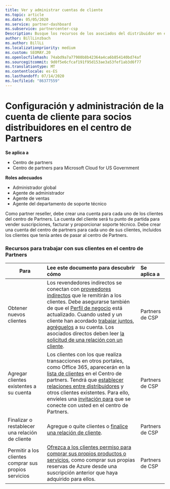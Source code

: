 ```yaml
---
title: Ver y administrar cuentas de cliente
ms.topic: article
ms.date: 05/05/2020
ms.service: partner-dashboard
ms.subservice: partnercenter-csp
Description: Busque los recursos de los asociados del distribuidor en el centro de Partners. Esto incluye la creación de cuentas de cliente antes de vender suscripciones, factura u ofrecer soporte técnico.
author: BillLinzbach
ms.author: BillLi
ms.localizationpriority: medium
ms.custom: SEOMAY.20
ms.openlocfilehash: 74abd9a7a77980b8b42364a4ca6b854140bd74af
ms.sourcegitcommit: 9d0f5e6cfcaf191f95d153ae3a53fef1ab3d6f77
ms.translationtype: MT
ms.contentlocale: es-ES
ms.lasthandoff: 07/14/2020
ms.locfileid: "86377559"
---
```

# <a name="customer-account-setup-and-management-for-reseller-partners-in-partner-center"></a>Configuración y administración de la cuenta de cliente para socios distribuidores en el centro de Partners

**Se aplica a**

-  Centro de partners
-  Centro de partners para Microsoft Cloud for US Government

**Roles adecuados**

- Administrador global
- Agente de administrador
- Agente de ventas
- Agente del departamento de soporte técnico

Como partner reseller, debe crear una cuenta para cada uno de los clientes del centro de Partners. La cuenta del cliente será tu punto de partida para vender suscripciones, facturar y proporcionar soporte técnico. Debe crear una cuenta del centro de partners para cada uno de sus clientes, incluidos los clientes que tenía antes de pasar al centro de Partners.

### <a name="resources-for-working-with-your-customers-on-the-partner-center"></a>Recursos para trabajar con sus clientes en el centro de Partners

|**Para**   |**Lee este documento para descubrir cómo**   |**Se aplica a**|
|-----------------|:----------------------------|:--------------|
|Obtener nuevos clientes|Los revendedores indirectos se conectan con [proveedores indirectos](indirect-reseller-tasks-in-partner-center.md) que le remitirán a los clientes. Debe asegurarse también de que el [Perfil de negocio](create-a-marketing-profile.md) está actualizado. Cuando usted y un cliente han acordado [trabajar juntos](responding-to-referrals.md), [agréguelos](add-a-new-customer.md) a su cuenta. Los asociados directos deben leer [la solicitud de una relación con un cliente](request-a-relationship-with-a-customer.md).|Partners de CSP|
|Agregar clientes existentes a su cuenta   | Los clientes con los que realiza transacciones en otros portales, como Office 365, aparecerán en la [lista de clientes](see-your-customer-list.md) en el Centro de partners. Tendrá que [establecer relaciones entre distribuidores](indirect-reseller-tasks-in-partner-center.md) y otros clientes existentes. Para ello, envíeles una [invitación para](responding-to-referrals.md) que se conecte con usted en el centro de Partners.   | Partners de CSP   |
|Finalizar o restablecer una relación de cliente   | Agregue o quite clientes o [finalice una relación de cliente](remove-a-relationship.md).  |   Partners de CSP |
|Permitir a los clientes comprar sus propios servicios   | [Ofrezca a los clientes permiso para comprar sus propios productos o servicios](give-customers-permission.md), como comprar sus propias reservas de Azure desde una suscripción anterior que haya adquirido para ellos.  | Partners de CSP |